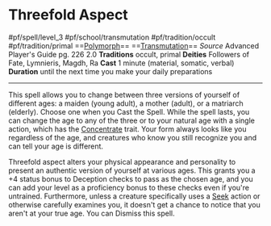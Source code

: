# Threefold Aspect
#pf/spell/level_3  #pf/school/transmutation #pf/tradition/occult #pf/tradition/primal
==[Polymorph](../../../Traits/Polymorph.md)== ==[Transmutation](../../../Traits/Transmutation.md)==
*Source* Advanced Player's Guide pg. 226 2.0
**Traditions** occult, primal
**Deities** Followers of Fate, Lymnieris, Magdh, Ra
**Cast** 1 minute (material, somatic, verbal)
**Duration** until the next time you make your daily preparations

---
This spell allows you to change between three versions of yourself of different ages: a maiden (young adult), a mother (adult), or a matriarch (elderly). Choose one when you Cast the Spell. While the spell lasts, you can change the age to any of the three or to your natural age with a single action, which has the [Concentrate](../../../Traits/Concentrate.md) trait. Your form always looks like you regardless of the age, and creatures who know you still recognize you and can tell your age is different.

Threefold aspect alters your physical appearance and personality to present an authentic version of yourself at various ages. This grants you a +4 status bonus to Deception checks to pass as the chosen age, and you can add your level as a proficiency bonus to these checks even if you're untrained. Furthermore, unless a creature specifically uses a [Seek](../../../Actions/Seek.md) action or otherwise carefully examines you, it doesn't get a chance to notice that you aren't at your true age. You can Dismiss this spell.